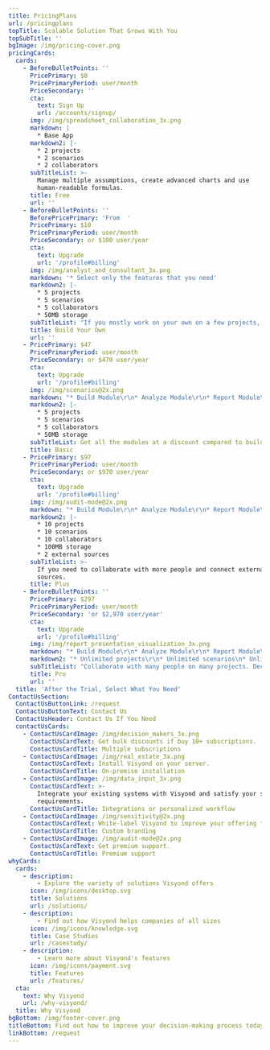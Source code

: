 ```yaml
---
title: PricingPlans
url: /pricingplans
topTitle: Scalable Solution That Grows With You
topSubTitle: ''
bgImage: /img/pricing-cover.png
pricingCards:
  cards:
    - BeforeBulletPoints: ''
      PricePrimary: $0
      PricePrimaryPeriod: user/month
      PriceSecondary: ''
      cta:
        text: Sign Up
        url: /accounts/signup/
      img: /img/spreadsheet_collaboration_3x.png
      markdown: |
        * Base App
      markdown2: |-
        * 2 projects
        * 2 scenarios
        * 2 collaborators
      subTitleList: >-
        Manage multiple assumptions, create advanced charts and use
        human-readable formulas.
      title: Free
      url: ''
    - BeforeBulletPoints: ''
      BeforePricePrimary: 'From  '
      PricePrimary: $10
      PricePrimaryPeriod: user/month
      PriceSecondary: or $100 user/year
      cta:
        text: Upgrade
        url: '/profile#billing'
      img: /img/analyst_and_consultant_3x.png
      markdown: '* Select only the features that you need'
      markdown2: |-
        * 5 projects
        * 5 scenarios
        * 5 collaborators
        * 50MB storage
      subTitleList: "If you mostly work on your own on a few projects, you can select only the features that you need.\r"
      title: Build Your Own
      url: ''
    - PricePrimary: $47
      PricePrimaryPeriod: user/month
      PriceSecondary: or $470 user/year
      cta:
        text: Upgrade
        url: '/profile#billing'
      img: /img/scenarios@2x.png
      markdown: "* Build Module\r\n* Analyze Module\r\n* Report Module\r\n"
      markdown2: |-
        * 5 projects
        * 5 scenarios
        * 5 collaborators
        * 50MB storage
      subTitleList: Get all the modules at a discount compared to building your own plan.
      title: Basic
    - PricePrimary: $97
      PricePrimaryPeriod: user/month
      PriceSecondary: or $970 user/year
      cta:
        text: Upgrade
        url: '/profile#billing'
      img: /img/audit-mode@2x.png
      markdown: "* Build Module\r\n* Analyze Module\r\n* Report Module\r\n"
      markdown2: |-
        * 10 projects
        * 10 scenarios
        * 10 collaborators
        * 100MB storage
        * 2 external sources
      subTitleList: >-
        If you need to collaborate with more people and connect external
        sources.
      title: Plus
    - BeforeBulletPoints: ''
      PricePrimary: $297
      PricePrimaryPeriod: user/month
      PriceSecondary: 'or $2,970 user/year'
      cta:
        text: Upgrade
        url: '/profile#billing'
      img: /img/report_presentation_visualization_3x.png
      markdown: "* Build Module\r\n* Analyze Module\r\n* Report Module\n* Selective Sharing\n* Public Link"
      markdown2: "* Unlimited projects\r\n* Unlimited scenarios\n* Unlimited collaborators\r\n* 1000MB storage\r\n* Unlimited external sources"
      subTitleList: "Collaborate with many people on many projects. Decide who can see and interact with specific worksheets and reports.\r\n"
      title: Pro
      url: ''
  title: 'After the Trial, Select What You Need'
ContactUsSection:
  ContactUsButtonLink: /request
  ContactUsButtonText: Contact Us
  ContactUsHeader: Contact Us If You Need
  contactUsCards:
    - ContactUsCardImage: /img/decision_makers_3x.png
      ContactUsCardText: Get bulk discounts if buy 10+ subscriptions.
      ContactUsCardTitle: Multiple subscriptions
    - ContactUsCardImage: /img/real_estate_3x.png
      ContactUsCardText: Install Visyond on your server.
      ContactUsCardTitle: On-premise installation
    - ContactUsCardImage: /img/data_input_3x.png
      ContactUsCardText: >-
        Integrate your existing systems with Visyond and satisfy your specific
        requirements.
      ContactUsCardTitle: Integrations or personalized workflow
    - ContactUsCardImage: /img/sensitivity@2x.png
      ContactUsCardText: White-label Visyond to improve your offering to your clients.
      ContactUsCardTitle: Custom branding
    - ContactUsCardImage: /img/audit-mode@2x.png
      ContactUsCardText: Get premium support.
      ContactUsCardTitle: Premium support
whyCards:
  cards:
    - description:
        - Explore the variety of solutions Visyond offers
      icon: /img/icons/desktop.svg
      title: Solutions
      url: /solutions/
    - description:
        - Find out how Visyond helps companies of all sizes
      icon: /img/icons/knowledge.svg
      title: Case Studies
      url: /casestudy/
    - description:
        - Learn more about Visyond's features
      icon: /img/icons/payment.svg
      title: Features
      url: /features/
  cta:
    text: Why Visyond
    url: /why-visyond/
  title: Why Visyond
bgBottom: /img/footer-cover.png
titleBottom: Find out how to improve your decision-making process today
linkBottom: /request
---
```


